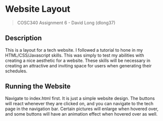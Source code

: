 # Website Layout
> COSC340 Assignment 6 - David Long (dlong37)

## Description
This is a layout for a tech website. I followed a tutorial to hone in my HTML/CSS/Javascript skills. This was simply to test my abilities with creating a nice aesthetic for a website. These skills will be necessary in creating an attractive and inviting space for users when generating their schedules.

## Running the Website
Navigate to index.html first. It is just a simple website design. The buttons will react whenever they are clicked on, and you can navigate to the tech page in the navigation bar. Certain pictures will enlarge when hovered over, and some buttons will have an animation effect when hovered over as well.
